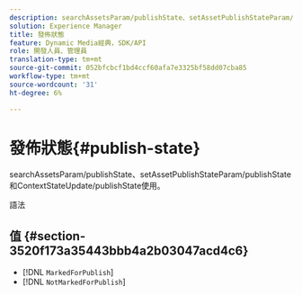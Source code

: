 ```yaml
---
description: searchAssetsParam/publishState、setAssetPublishStateParam/publishState和ContextStateUpdate/publishState使用。
solution: Experience Manager
title: 發佈狀態
feature: Dynamic Media經典，SDK/API
role: 開發人員、管理員
translation-type: tm+mt
source-git-commit: 052bfcbcf1bd4ccf60afa7e3325bf58dd07cba85
workflow-type: tm+mt
source-wordcount: '31'
ht-degree: 6%

---
```



# 發佈狀態{#publish-state}

searchAssetsParam/publishState、setAssetPublishStateParam/publishState和ContextStateUpdate/publishState使用。

語法

## 值 {#section-3520f173a35443bbb4a2b03047acd4c6}

* [!DNL `MarkedForPublish`]
* [!DNL `NotMarkedForPublish`]

